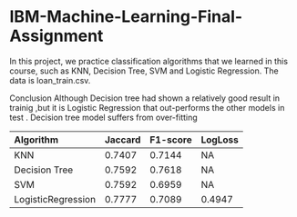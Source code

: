 # IBM-Machine-Learning-Final-Assignment

In this project, we practice  classification algorithms that we learned in this course, such as KNN, Decision Tree, SVM and Logistic Regression.
The data is loan_train.csv.

Conclusion
Although Decision tree had shown a relatively good result in trainig ,but it is Logistic Regression that out-performs the other models in test .
Decision tree model suffers from over-fitting


| **Algorithm** | **Jaccard** | **F1-score** | **LogLoss** |
:- | :- | :- | :-
|KNN|0.7407|0.7144|NA|
|Decision Tree|0.7592|0.7618|NA|
|SVM|0.7592|0.6959|NA|
|LogisticRegression|0.7777|0.7089|0.4947|
